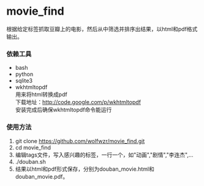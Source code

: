 movie_find
==========

根据给定标签抓取豆瓣上的电影，然后从中筛选并排序出结果，以html和pdf格式输出。

### 依赖工具
* bash
* python
* sqlite3
* wkhtmltopdf  
用来将html转换成pdf  
下载地址：http://code.google.com/p/wkhtmltopdf  
安装完成后确保wkhtmltopdf命令能运行  


### 使用方法
1. git clone https://github.com/wolfwzr/movie_find.git
2. cd movie_find
3. 编辑tags文件，写入感兴趣的标签，一行一个，如"动画","剧情","李连杰",...
4. ./douban.sh
5. 结果以html和pdf形式保存，分别为douban_movie.html和douban_movie.pdf。

